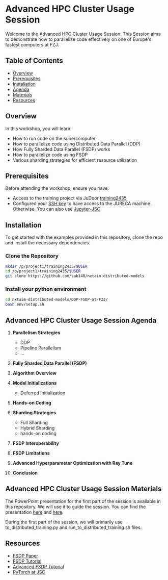 # Advanced HPC Cluster Usage Session

Welcome to the Advanced HPC Cluster Usage Session. This Session aims to demonstrate how to parallelize code effectively on one of Europe's fastest computers at FZJ.

## Table of Contents

- [Overview](#overview)
- [Prerequisites](#prerequisites)
- [Installation](#installation)
- [Agenda](#workshop-agenda)
- [Materials](#Workshop-materials)
- [Resources](#resources)

## Overview

In this workshop, you will learn:
- How to run code on the supercomputer
- How to parallelize code using Distributed Data Parallel (DDP) 
- How Fully Sharded Data Parallel (FSDP) works
- How to parallelize code using FSDP
- Various sharding strategies for efficient resource utilization

## Prerequisites

Before attending the workshop, ensure you have:
- Access to the training project via JuDoor [training2435](https://judoor.fz-juelich.de/projects/join/training2435)
- Configured your [SSH key](https://sdlaml.pages.jsc.fz-juelich.de/ai/guides/setup_ssh/) to have access to the JURECA machine. Otherwise, You can also use [Jupyter-JSC](https://jupyter.jsc.fz-juelich.de/)

## Installation

To get started with the examples provided in this repository, clone the repo and install the necessary dependencies.

### Clone the Repository

```sh
mkdir /p/project1/training2435/$USER
cd /p/project1/training2435/$USER
git clone https://github.com/sab148/nxtaim-distributed-models
```

### Install your python environment

```sh
cd nxtaim-distributed-models/DDP-FSDP-at-FZJ/
bash env/setup.sh
```

## Advanced HPC Cluster Usage Session Agenda

1. **Parallelism Strategies**
   - DDP
   - Pipeline Parallelism
   - ...

2. **Fully Sharded Data Parallel (FSDP)**

3. **Algorithm Overview**

4. **Model Initializations**
   - Deferred Initialization

5. **Hands-on Coding** 

6. **Sharding Strategies**
   - Full Sharding
   - Hybrid Sharding
   - hands-on coding

7. **FSDP Interoperability**

8. **FSDP Limitations**

9. **Advanced Hyperparameter Optimization with Ray Tune** 

10. **Conclusion**

## Advanced HPC Cluster Usage Session Materials

The PowerPoint presentation for the first part of the session is available in this repository. We will use it to guide the session. You can find the presentation [here](https://github.com/sab148/nxtaim-distributed-models/blob/main/DDP-FSDP-at-FZJ/nxtaim_workshop.pdf) and [here](https://fz-juelich.sciebo.de/s/hc6tSV8pDCNVOaC).

During the first part of the session, we will primarily use to_distributed_training.py and run_to_distributed_training.sh files. 

## Resources
- [FSDP Paper](https://arxiv.org/pdf/2304.11277)
- [FSDP Tutorial](https://pytorch.org/tutorials/intermediate/FSDP_tutorial.html)
- [Advanced FSDP Tutorial](https://pytorch.org/tutorials/intermediate/FSDP_adavnced_tutorial.html)
- [PyTorch at JSC](https://sdlaml.pages.jsc.fz-juelich.de/ai/recipes/pytorch_at_jsc/)
